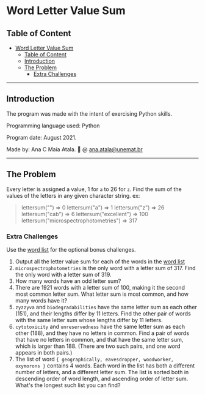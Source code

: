 # Word Letter Value Sum

## Table of Content

- [Word Letter Value Sum](#word-letter-value-sum)
  - [Table of Content](#table-of-content)
  - [Introduction](#introduction)
  - [The Problem](#the-problem)
    - [Extra Challenges](#extra-challenges)

***

## Introduction

The program was made with the intent of exercising Python skills.

Programming language used: Python

Program date: August 2021.

Made by: Ana C Maia Atala. 📧 @ ana.atala@unemat.br

***

## The Problem

Every letter is assigned a value, 1 for ```a``` to 26 for ```z```. Find the sum of the values of the letters in any given character string.
ex:
> lettersum("") => 0
lettersum("a") => 1
lettersum("z") => 26
lettersum("cab") => 6
lettersum("excellent") => 100
lettersum("microspectrophotometries") => 317

### Extra Challenges

Use the [word list](word_list.txt) for the optional bonus challenges.

1. Output all the letter value sum for each of the words in the [word list](word_list.txt)
2. ```microspectrophotometries``` is the only word with a letter sum of 317. Find the only word with a letter sum of 319.
3. How many words have an odd letter sum?
4. There are 1921 words with a letter sum of 100, making it the second most common letter sum. What letter sum is most common, and how many words have it?
5. ```zyzzyva``` and ```biodegradabilities``` have the same letter sum as each other (151), and their lengths differ by 11 letters. Find the other pair of words with the same letter sum whose lengths differ by 11 letters.
6. ```cytotoxicity``` and ```unreservedness``` have the same letter sum as each other (188), and they have no letters in common. Find a pair of words that have no letters in common, and that have the same letter sum, which is larger than 188. (There are two such pairs, and one word appears in both pairs.)
7. The list of word ```{ geographically, eavesdropper, woodworker, oxymorons }``` contains 4 words. Each word in the list has both a different number of letters, and a different letter sum. The list is sorted both in descending order of word length, and ascending order of letter sum. What's the longest such list you can find?

